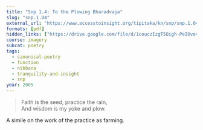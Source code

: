 ```yaml
---
title: "Snp 1.4: To the Plowing Bharadvaja"
slug: "snp.1.04"
external_url: "https://www.accesstoinsight.org/tipitaka/kn/snp/snp.1.04.olen.html"
formats: [pdf]
hidden_links: ["https://drive.google.com/file/d/1couczIzgT5Qigh-PeIOvo4SBLvUy1OSh/view?usp=drivesdk"]
course: imagery
subcat: poetry
tags:
  - canonical-poetry
  - function
  - nibbana
  - tranquility-and-insight
  - snp
year: 2005
---
```


> Faith is the seed, practice the rain,  
And wisdom is my yoke and plow.

A simile on the work of the practice as farming.
